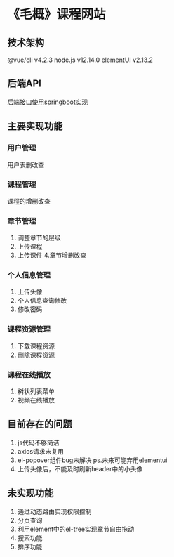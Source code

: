 # 《毛概》课程网站
## 技术架构
@vue/cli v4.2.3
node.js v12.14.0
elementUI v2.13.2
## 后端API
[后端接口使用springboot实现](https://github.com/ch1lamLee/website-back)
## 主要实现功能
### 用户管理
用户表删改查
### 课程管理
课程的增删改查
### 章节管理
1. 调整章节的层级
2. 上传课程
3. 上传课件
4.章节增删改查
### 个人信息管理
1. 上传头像
2. 个人信息查询修改
3. 修改密码
### 课程资源管理
1. 下载课程资源
2. 删除课程资源
### 课程在线播放
1. 树状列表菜单
2. 视频在线播放
## 目前存在的问题
1. js代码不够简洁
2. axios请求未复用
3. el-popover组件bug未解决 ps.未来可能弃用elementui
4. 上传头像后，不能及时刷新header中的小头像
## 未实现功能
1. 通过动态路由实现权限控制
2. 分页查询
3. 利用element中的el-tree实现章节自由拖动
4. 搜索功能
5. 排序功能
